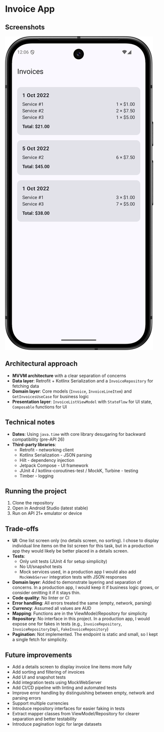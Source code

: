 # Invoice App

## Screenshots
![Invoice list screen](screenshots/invoice_list.png)

## Architectural approach
- **MVVM architecture** with a clear separation of concerns
- **Data layer**: Retrofit + Kotlinx Serialization and a `InvoiceRepository` for fetching data
- **Domain layer**: Core models (`Invoice`, `InvoiceLineItem`) and `GetInvoicesUseCase` for business logic
- **Presentation layer**: `InvoiceListViewModel` with `StateFlow` for UI state, `Composable` functions for UI

## Technical notes
- **Dates**: Using `java.time` with core library desugaring for backward compatibility (pre-API 26)
- **Third-party libraries**:
  - Retrofit - networking client
  - Kotlinx Serialization - JSON parsing
  - Hilt - dependency injection
  - Jetpack Compose - UI framework
  - JUnit 4 / kotlinx-coroutines-test / MockK, Turbine - testing
  - Timber - logging

## Running the project
1. Clone the repository
2. Open in Android Studio (latest stable)
3. Run on API 21+ emulator or device

## Trade-offs
- **UI**: One list screen only (no details screen, no sorting). I chose to display individual line items on the list screen for this task, but in a production app they would likely be better placed in a details screen.
- **Tests**:
  - Only unit tests (JUnit 4 for setup simplicity)
  - No UI/snapshot tests
  - Mock services used, in a production app I would also add `MockWebServer` integration tests with JSON responses
- **Domain layer**: Added to demonstrate layering and separation of concerns. In a production app, I would keep it if business logic grows, or consider omitting it if it stays thin.
- **Code quality**: No linter or CI
- **Error handling**: All errors treated the same (empty, network, parsing)
- **Currency**: Assumed all values are AUD
- **Mapping**: Functions are in the ViewModel/Repository for simplicity
- **Repository**: No interface in this project. In a production app, I would expose one for fakes in tests (e.g., `InvoiceRepository`, `InvoiceRepositoryImpl`, `FakeInvoiceRepository`)
- **Pagination**: Not implemented. The endpoint is static and small, so I kept a single fetch for simplicity.

## Future improvements
- Add a details screen to display invoice line items more fully
- Add sorting and filtering of invoices
- Add UI and snapshot tests
- Add integration tests using MockWebServer
- Add CI/CD pipeline with linting and automated tests
- Improve error handling by distinguishing between empty, network and parsing errors
- Support multiple currencies
- Introduce repository interfaces for easier faking in tests
- Extract mapper classes from ViewModel/Repository for clearer separation and better testability
- Introduce pagination logic for large datasets